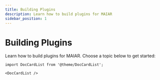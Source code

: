 ```yaml
---
title: Building Plugins
description: Learn how to build plugins for MAIAR
sidebar_position: 1
---
```


# Building Plugins

Learn how to build plugins for MAIAR. Choose a topic below to get started:

```mdx-code-block
import DocCardList from '@theme/DocCardList';

<DocCardList />
```
